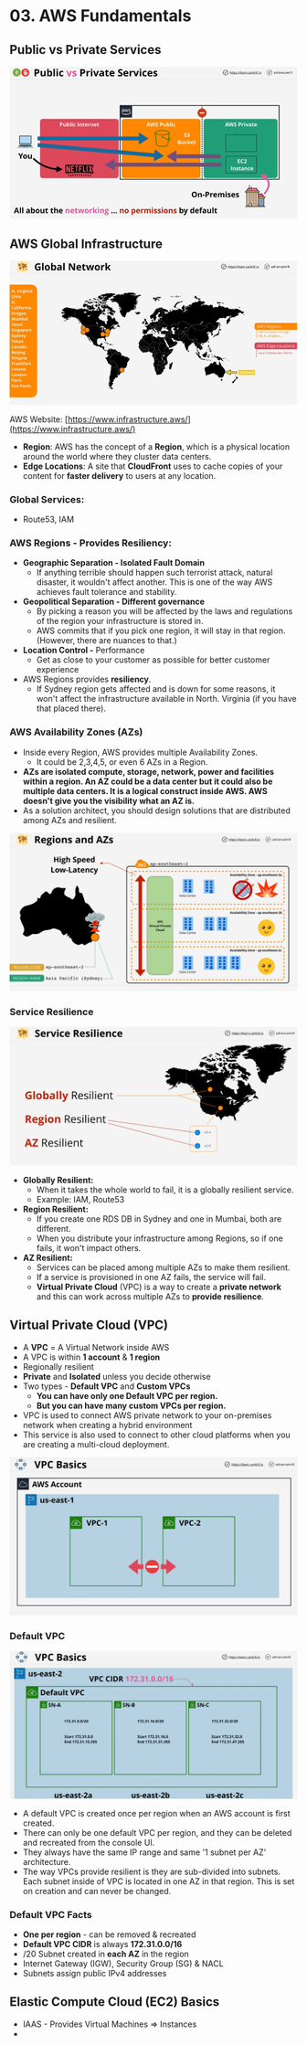 # 03. AWS Fundamentals

## Public vs Private Services

![](../.gitbook/assets/image%20%2843%29.png)

## AWS Global Infrastructure

![](../.gitbook/assets/image%20%2847%29.png)

AWS Website: [https://www.infrastructure.aws/](https://www.infrastructure.aws/)

* **Region**: AWS has the concept of a **Region**, which is a physical location around the world where they cluster data centers.
* **Edge Locations**: A site that **CloudFront** uses to cache copies of your content for **faster delivery** to users at any location. 

### Global Services: 

* Route53, IAM

### AWS Regions - Provides Resiliency:

* **Geographic Separation - Isolated Fault Domain**
  * If anything terrible should happen such terrorist attack, natural disaster, it wouldn't affect another. This is one of the way AWS achieves fault tolerance and stability.
* **Geopolitical Separation - Different governance**
  * By picking a reason you will be affected by the laws and regulations of the region your infrastructure is stored in.  
  * AWS commits that if you pick one region, it will stay in that region. \(However, there are nuances to that.\)
* **Location Control -** Performance
  * Get as close to your customer as possible for better customer experience 
* AWS Regions provides **resiliency**.
  * If Sydney region gets affected and is down for some reasons, it won't affect the infrastructure available in North. Virginia \(if you have that placed there\). 

### AWS Availability Zones \(AZs\)

* Inside every Region, AWS provides multiple Availability Zones.
  * It could be 2,3,4,5, or even 6 AZs in a Region.
*  **AZs are isolated compute, storage, network, power and facilities within a region. An AZ could be a data center but it could also be multiple data centers. It is a logical construct inside AWS. AWS doesn't give you the visibility what an AZ is.**
* As a solution architect, you should design solutions that are distributed among AZs and resilient. 

![](../.gitbook/assets/image%20%2851%29.png)

### Service Resilience

![](../.gitbook/assets/image%20%2850%29.png)

* **Globally Resilient:** 
  * When it takes the whole world to fail, it is a globally resilient service.
  * Example: IAM, Route53
* **Region Resilient:**
  * If you create one RDS DB in Sydney and one in Mumbai, both are different.
  * When you distribute your infrastructure among Regions, so if one fails, it won't impact others.
* **AZ Resilient:**
  * Services can be placed among multiple AZs to make them resilient.
  * If a service is provisioned in one AZ fails, the service will fail.
  * **Virtual Private Cloud** \(VPC\) is a way to create a **private network** and this can work across multiple AZs to **provide resilience**. 

## **Virtual Private Cloud** \(VPC\)

* A **VPC** = A Virtual Network inside AWS
* A VPC is within **1 account** & **1 region**
* Regionally resilient  
* **Private** and **Isolated** unless you decide otherwise
* Two types - **Default VPC** and **Custom VPCs**
  * **You can have only one Default VPC per region.**
  * **But you can have many custom VPCs per region.**
* VPC is used to connect AWS private network to your on-premises network when creating a hybrid environment
* This service is also used to connect to other cloud platforms when you are creating a multi-cloud deployment. 

![](../.gitbook/assets/image%20%2848%29.png)

### Default VPC

![](../.gitbook/assets/image%20%2852%29.png)

* A default VPC is created once per region when an AWS account is first created.
* There can only be one default VPC per region, and they can be deleted and recreated from the console UI.
* They always have the same IP range and same '1 subnet per AZ' architecture.
* The way VPCs provide resilient is they are sub-divided into subnets. Each subnet inside of VPC is located in one AZ in that region. This is set on creation and can never be changed.

### Default VPC Facts

* **One per region** - can be removed & recreated
* **Default VPC CIDR** is always **172.31.0.0/16**
* /20 Subnet created in **each AZ** in the region
* Internet Gateway \(IGW\), Security Group \(SG\) & NACL
* Subnets assign public IPv4 addresses

## Elastic Compute Cloud \(EC2\) Basics

* IAAS - Provides Virtual Machines =&gt; Instances
* 


